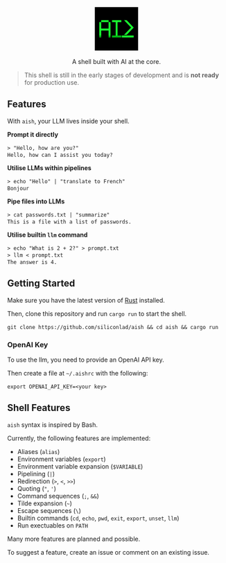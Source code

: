 <div align="center">
<img src="media/logo.png" height=100>

A shell built with AI at the core.

</div>

> This shell is still in the early stages of development and is **not ready** for production use.

## Features


With `aish`, your LLM lives inside your shell.

**Prompt it directly**

```
> "Hello, how are you?"
Hello, how can I assist you today?
```

**Utilise LLMs within pipelines**

```
> echo "Hello" | "translate to French"
Bonjour
```

**Pipe files into LLMs**

```
> cat passwords.txt | "summarize"
This is a file with a list of passwords.
```

**Utilise builtin `llm` command**

```
> echo "What is 2 + 2?" > prompt.txt
> llm < prompt.txt
The answer is 4.
```

## Getting Started

Make sure you have the latest version of [Rust](https://www.rust-lang.org) installed.

Then, clone this repository and run `cargo run` to start the shell.

```
git clone https://github.com/siliconlad/aish && cd aish && cargo run
```

### OpenAI Key

To use the llm, you need to provide an OpenAI API key.

Then create a file at `~/.aishrc` with the following:

```
export OPENAI_API_KEY=<your key>
```

## Shell Features

`aish` syntax is inspired by Bash.

Currently, the following features are implemented:

- Aliases (`alias`)
- Environment variables (`export`)
- Environment variable expansion (`$VARIABLE`)
- Pipelining (`|`)
- Redirection (`>`, `<`, `>>`)
- Quoting (`"`, `'`)
- Command sequences (`;`, `&&`)
- Tilde expansion (`~`)
- Escape sequences (`\`)
- Builtin commands (`cd`, `echo`, `pwd`, `exit`, `export`, `unset`, `llm`)
- Run exectuables on `PATH`

Many more features are planned and possible.

To suggest a feature, create an issue or comment on an existing issue.
